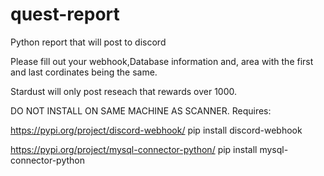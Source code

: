 # quest-report
Python report that will post to discord

Please fill out your webhook,Database information and, area with the first and last cordinates being the same.

Stardust will only post reseach that rewards over 1000. 

DO NOT INSTALL ON SAME MACHINE AS SCANNER.
Requires: 

https://pypi.org/project/discord-webhook/ 
pip install discord-webhook

https://pypi.org/project/mysql-connector-python/
pip install mysql-connector-python
